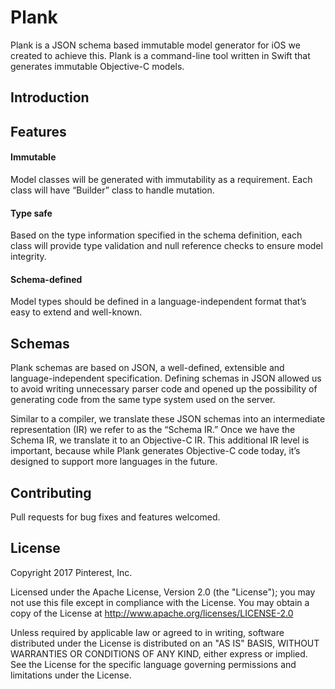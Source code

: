 # Plank

Plank is a JSON schema based immutable model generator for iOS we created to achieve this. Plank is a command-line tool written in Swift that generates immutable Objective-C models.

## Introduction

## Features

#### Immutable
Model classes will be generated with immutability as a requirement. Each class will have “Builder” class to handle mutation.

#### Type safe
Based on the type information specified in the schema definition, each class will provide type validation and null reference checks to ensure model integrity.

#### Schema-defined
Model types should be defined in a language-independent format that’s easy to extend and well-known.

## Schemas

Plank schemas are based on JSON, a well-defined, extensible and language-independent specification. Defining schemas in JSON allowed us to avoid writing unnecessary parser code and opened up the possibility of generating code from the same type system used on the server.

Similar to a compiler, we translate these JSON schemas into an intermediate representation (IR) we refer to as the “Schema IR.” Once we have the Schema IR, we translate it to an Objective-C IR. This additional IR level is important, because while Plank generates Objective-C code today, it’s designed to support more languages in the future.

## Contributing

Pull requests for bug fixes and features welcomed.

## License

Copyright 2017 Pinterest, Inc.

Licensed under the Apache License, Version 2.0 (the "License"); you may not use this file except in compliance with the License. You may obtain a copy of the License at http://www.apache.org/licenses/LICENSE-2.0

Unless required by applicable law or agreed to in writing, software distributed under the License is distributed on an "AS IS" BASIS, WITHOUT WARRANTIES OR CONDITIONS OF ANY KIND, either express or implied. See the License for the specific language governing permissions and limitations under the License.
